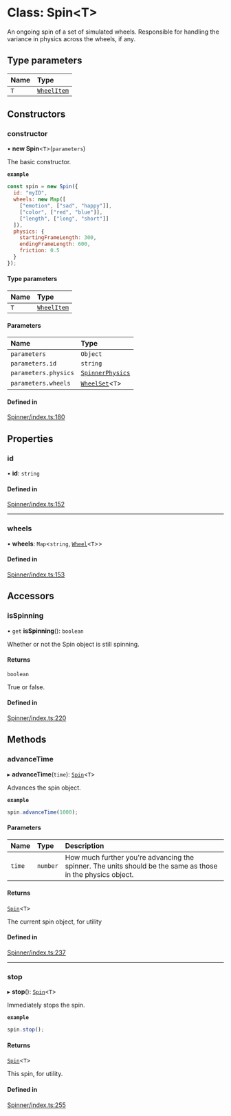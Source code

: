 # Class: Spin<T\>

An ongoing spin of a set of simulated wheels. Responsible
for handling the variance in physics across the wheels, if any.

## Type parameters

| Name | Type |
| :------ | :------ |
| `T` | [`WheelItem`](https://github.com/daniellacosse/idea-spinner/tree/main/packages/spinner/docs/README.md#wheelitem) |

## Constructors

### constructor

• **new Spin**<`T`\>(`parameters`)

The basic constructor.

**`example`**
```js
const spin = new Spin({
  id: "myID",
  wheels: new Map([
    ["emotion", ["sad", "happy"]],
    ["color", ["red", "blue"]],
    ["length", ["long", "short"]]
  ]),
  physics: {
    startingFrameLength: 300,
    endingFrameLength: 600,
    friction: 0.5
  }
});
```

#### Type parameters

| Name | Type |
| :------ | :------ |
| `T` | [`WheelItem`](https://github.com/daniellacosse/idea-spinner/tree/main/packages/spinner/docs/README.md#wheelitem) |

#### Parameters

| Name | Type |
| :------ | :------ |
| `parameters` | `Object` |
| `parameters.id` | `string` |
| `parameters.physics` | [`SpinnerPhysics`](https://github.com/daniellacosse/idea-spinner/tree/main/packages/spinner/docs/interfaces/SpinnerPhysics.md) |
| `parameters.wheels` | [`WheelSet`](https://github.com/daniellacosse/idea-spinner/tree/main/packages/spinner/docs/README.md#wheelset)<`T`\> |

#### Defined in

[Spinner/index.ts:180](https://github.com/daniellacosse/idea-spinner/blob/9f3a6df/packages/spinner/Spinner/index.ts#L180)

## Properties

### id

• **id**: `string`

#### Defined in

[Spinner/index.ts:152](https://github.com/daniellacosse/idea-spinner/blob/9f3a6df/packages/spinner/Spinner/index.ts#L152)

___

### wheels

• **wheels**: `Map`<`string`, [`Wheel`](https://github.com/daniellacosse/idea-spinner/tree/main/packages/spinner/docs/classes/Wheel.md)<`T`\>\>

#### Defined in

[Spinner/index.ts:153](https://github.com/daniellacosse/idea-spinner/blob/9f3a6df/packages/spinner/Spinner/index.ts#L153)

## Accessors

### isSpinning

• `get` **isSpinning**(): `boolean`

Whether or not the Spin object is still spinning.

#### Returns

`boolean`

True or false.

#### Defined in

[Spinner/index.ts:220](https://github.com/daniellacosse/idea-spinner/blob/9f3a6df/packages/spinner/Spinner/index.ts#L220)

## Methods

### advanceTime

▸ **advanceTime**(`time`): [`Spin`](https://github.com/daniellacosse/idea-spinner/tree/main/packages/spinner/docs/classes/Spin.md)<`T`\>

Advances the spin object.

**`example`**
```js
spin.advanceTime(1000);
```

#### Parameters

| Name | Type | Description |
| :------ | :------ | :------ |
| `time` | `number` | How much further you're advancing the spinner. The units should be the same as those in the physics object. |

#### Returns

[`Spin`](https://github.com/daniellacosse/idea-spinner/tree/main/packages/spinner/docs/classes/Spin.md)<`T`\>

The current spin object, for utility

#### Defined in

[Spinner/index.ts:237](https://github.com/daniellacosse/idea-spinner/blob/9f3a6df/packages/spinner/Spinner/index.ts#L237)

___

### stop

▸ **stop**(): [`Spin`](https://github.com/daniellacosse/idea-spinner/tree/main/packages/spinner/docs/classes/Spin.md)<`T`\>

Immediately stops the spin.

**`example`**
```js
spin.stop();
```

#### Returns

[`Spin`](https://github.com/daniellacosse/idea-spinner/tree/main/packages/spinner/docs/classes/Spin.md)<`T`\>

This spin, for utility.

#### Defined in

[Spinner/index.ts:255](https://github.com/daniellacosse/idea-spinner/blob/9f3a6df/packages/spinner/Spinner/index.ts#L255)
